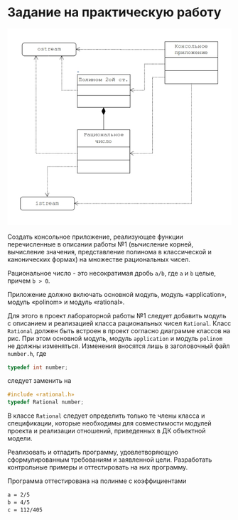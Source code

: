 # Задание на практическую работу

![img.png](./img/img2.png)

Создать консольное приложение, реализующее функции перечисленные в описании работы №1 (вычисление корней, вычисление значения, представление полинома в классической и канонических формах) на множестве рациональных чисел.
	
Рациональное число - это несократимая дробь `a/b`, где `a` и `b` целые, причем `b > 0`.

Приложение должно включать основной модуль, модуль «application», модуль «polinom» и модуль «rational».

Для этого в проект лабораторной работы №1 следует добавить модуль с описанием и реализацией класса рациональных чисел `Rational`. Класс `Rational` должен быть встроен в проект согласно диаграмме классов на рис. При этом основной модуль, модуль `application` и модуль `polinom` не должны изменяться. Изменения вносятся лишь в заголовочный файл `number.h`, где

```cpp
typedef int number;
```
	
следует заменить на

```cpp
#include «rational.h»
typedef Rational number;
```
	
В классе `Rational` следует определить только те члены класса и спецификации, которые необходимы для совместимости модулей проекта и реализации отношений, приведенных в ДК объектной модели.

Реализовать и отладить программу, удовлетворяющую сформулированным требованиям и заявленной цели. Разработать контрольные примеры и оттестировать на них программу.

Программа оттестирована на полинме с коэффициентами
```bash
a = 2/5
b = 4/5
c = 112/405
```